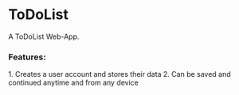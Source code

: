 # ToDoList
A ToDoList Web-App.
<h3> Features: </h3>
1. Creates a user account and stores their data
2. Can be saved and continued anytime and from any device
